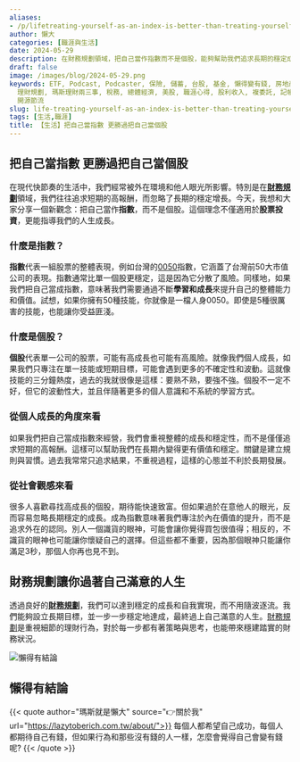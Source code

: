 ```yaml
---
aliases:
- /p/lifetreating-yourself-as-an-index-is-better-than-treating-yourself-as-a-stock/
author: 懶大
categories: [職涯與生活]
date: 2024-05-29
description: 在財務規劃領域，把自己當作指數而不是個股，能夠幫助我們追求長期的穩定成長。指數代表整體表現，分散風險，而個股則有高風險和波動性。從個人成長和社會觀感來看，把自己當作指數能夠重視整體能力和內在價值的提升。透過良好的財務規劃，我們能夠實現穩定成長和自我實現，過上滿意的人生。
draft: false
image: /images/blog/2024-05-29.png
keywords: ETF, Podcast, Podcaster, 保險, 儲蓄, 台股, 基金, 懶得變有錢, 房地產, 投資, 投資理財, 支出, 收入, 理財,
  理財規劃, 瑪斯理財兩三事, 稅務, 總體經濟, 美股, 職涯心得, 股利收入, 複委託, 記帳, 讀書心得, 財務規劃, 財商, 貸款, 資產配置, 退休規劃,
  開源節流
slug: life-treating-yourself-as-an-index-is-better-than-treating-yourself-as-a-stock
tags: [生活,職涯]
title: 【生活】把自己當指數 更勝過把自己當個股
---
```

## 把自己當指數 更勝過把自己當個股

在現代快節奏的生活中，我們經常被外在環境和他人眼光所影響。特別是在[**財務規劃**](/categories/%E8%A6%8F%E5%8A%83%E4%B8%8D%E7%90%86%E8%B2%A1/)領域，我們往往追求短期的高報酬，而忽略了長期的穩定增長。今天，我想和大家分享一個新觀念：把自己當作**指數**，而不是個股。這個理念不僅適用於**股票投資**，更能指導我們的人生成長。

### 什麼是指數？

**指數**代表一組股票的整體表現，例如台灣的[0050](/p/investing-affordable-vs-luxury-etf-comparison/)指數，它涵蓋了台灣前50大市值公司的表現。指數通常比單一個股更穩定，這是因為它分散了風險。同樣地，如果我們把自己當成指數，意味著我們需要通過不斷**學習和成長**來提升自己的整體能力和價值。試想，如果你擁有50種技能，你就像是一檔人身0050。即使是5種很厲害的技能，也能讓你受益匪淺。

### 什麼是個股？

**個股**代表單一公司的股票，可能有高成長也可能有高風險。就像我們個人成長，如果我們只專注在單一技能或短期目標，可能會遇到更多的不確定性和波動。這就像技能的三分鐘熱度，過去的我就很像是這樣：要熟不熟，要強不強。個股不一定不好，但它的波動性大，並且伴隨著更多的個人意識和不系統的學習方式。

### 從個人成長的角度來看

如果我們把自己當成指數來經營，我們會重視整體的成長和穩定性，而不是僅僅追求短期的高報酬。這樣可以幫助我們在長期內變得更有價值和穩定。關鍵是建立規則與習慣。過去我常常只追求結果，不重視過程，這樣的心態並不利於長期發展。

### 從社會觀感來看

很多人喜歡尋找高成長的個股，期待能快速致富。但如果過於在意他人的眼光，反而容易忽略長期穩定的成長。成為指數意味著我們專注於內在價值的提升，而不是追求外在的認同。別人一個識貨的眼神，可能會讓你覺得買包很值得；相反的，不識貨的眼神也可能讓你懷疑自己的選擇。但這些都不重要，因為那個眼神只能讓你滿足3秒，那個人你再也見不到。

## 財務規劃讓你過著自己滿意的人生

透過良好的[**財務規劃**](/categories/%E8%A6%8F%E5%8A%83%E4%B8%8D%E7%90%86%E8%B2%A1/)，我們可以達到穩定的成長和自我實現，而不用隨波逐流。我們能夠設立長期目標，並一步一步穩定地達成，最終過上自己滿意的人生。[財務規劃](/categories/%E8%A6%8F%E5%8A%83%E4%B8%8D%E7%90%86%E8%B2%A1/)是重視細節的理財行為，對於每一步都有著策略與思考，也能帶來穩建踏實的財務狀況。

![懶得有結論](/images/blog/lazytobeconclude.svg)
## 懶得有結論

{{< quote author="瑪斯就是懶大" source="👉關於我" url="https://lazytoberich.com.tw/about/">}}
每個人都希望自己成功，每個人都期待自己有錢，但如果行為和那些沒有錢的人一樣，怎麼會覺得自己會變有錢呢?
{{< /quote >}}
